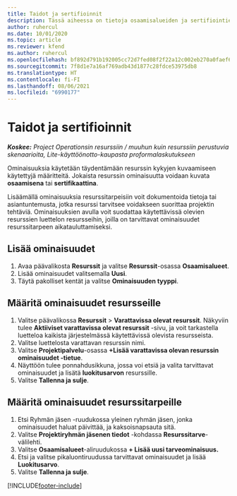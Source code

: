 ```yaml
---
title: Taidot ja sertifioinnit
description: Tässä aiheessa on tietoja osaamisalueiden ja sertifiointien ominaisuuksien lisäämisestä resursseisin.
author: ruhercul
ms.date: 10/01/2020
ms.topic: article
ms.reviewer: kfend
ms.author: ruhercul
ms.openlocfilehash: bf892d791b192005cc72d7fed08f2f22a12c002eb270a0faef6ae476fafafc20
ms.sourcegitcommit: 7f8d1e7a16af769adb43d1877c28fdce53975db8
ms.translationtype: HT
ms.contentlocale: fi-FI
ms.lasthandoff: 08/06/2021
ms.locfileid: "6990177"
---
```

# <a name="skills-and-certifications"></a>Taidot ja sertifioinnit
_**Koskee:** Project Operationsin resurssiin / muuhun kuin resurssiin perustuvia skenaarioita, Lite-käyttöönotto-kaupasta proformalaskutukseen_

Ominaisuuksia käytetään täydentämään resurssin kykyjen kuvaamiseen käytettyjä määritteitä. Jokaista resurssin ominaisuutta voidaan kuvata **osaamisena** tai **sertifikaattina**.

Lisäämällä ominaisuuksia resurssitarpeisiin voit dokumentoida tietoja tai asiantuntemusta, jotka resurssi tarvitsee voidakseen suorittaa projektin tehtäviä. Ominaisuuksien avulla voit suodattaa käytettävissä olevien resurssien luettelon resursseihin, joilla on tarvittavat ominaisuudet resurssitarpeen aikatauluttamiseksi.

## <a name="add-characteristics"></a>Lisää ominaisuudet

1. Avaa päävalikosta **Resurssit** ja valitse **Resurssit**-osassa **Osaamisalueet**.
2. Lisää ominaisuudet valitsemalla **Uusi**.
3. Täytä pakolliset kentät ja valitse **Ominaisuuden tyyppi**.

## <a name="assign-characteristics-to-resources"></a>Määritä ominaisuudet resursseille

1. Valitse päävalikossa **Resurssit** > **Varattavissa olevat resurssit**. Näkyviin tulee **Aktiiviset varattavissa olevat resurssit** -sivu, ja voit tarkastella luetteloa kaikista järjestelmässä käytettävissä olevista resursseista.
2. Valitse luettelosta varattavan resurssin nimi.
3. Valitse **Projektipalvelu**-osassa **+Lisää varattavissa olevan resurssin ominaisuudet -tietue**.
4. Näyttöön tulee ponnahdusikkuna, jossa voi etsiä ja valita tarvittavat ominaisuudet ja lisätä **luokitusarvon** resurssille.
5. Valitse **Tallenna ja sulje**.

## <a name="assign-characteristics-to-resource-requirements"></a>Määritä ominaisuudet resurssitarpeille

1. Etsi Ryhmän jäsen -ruudukossa yleinen ryhmän jäsen, jonka ominaisuudet haluat päivittää, ja kaksoisnapsauta sitä.
2. Valitse **Projektiryhmän jäsenen tiedot** -kohdassa **Resurssitarve**-välilehti.
3. Valitse **Osaamisalueet**-aliruudukossa **+ Lisää uusi tarveominaisuus.**
4. Etsi ja valitse pikaluontiruudussa tarvittavat ominaisuudet ja lisää **Luokitusarvo**.
5. Valitse **Tallenna ja sulje**.

[!INCLUDE[footer-include](../includes/footer-banner.md)]